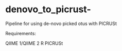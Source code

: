 # denovo_to_picrust-
Pipeline for using de-novo picked otus with PICRUSt 

Requirements: 

QIIME 1/QIIME 2 
R 
PICRUSt 


```pick_closed_reference_otus.py -i merged_otus.tab -o qiime_output 
``` 
